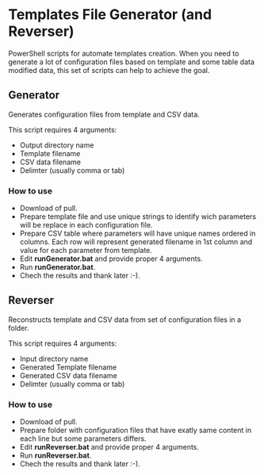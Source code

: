 # Templates File Generator (and Reverser)
PowerShell scripts for automate templates creation.
When you need to generate a lot of configuration files based on template and some table data modified data, this set of scripts can help to achieve the goal.

## Generator
Generates configuration files from template and CSV data.

This script requires 4 arguments:
* Output directory name
* Template filename
* CSV data filename
* Delimter (usually comma or tab)

### How to use
* Download of pull.
* Prepare template file and use unique strings to identify wich parameters will be replace in each configuration file.
* Prepare CSV table where parameters will have unique names ordered in columns. Each row will represent generated filename in 1st column and value for each parameter from template.
* Edit **runGenerator.bat** and provide proper 4 arguments.
* Run **runGenerator.bat**.
* Chech the results and thank later :-). 

## Reverser
Reconstructs template and CSV data from set of configuration files in a folder.

This script requires 4 arguments:
* Input directory name
* Generated Template filename
* Generated CSV data filename
* Delimter (usually comma or tab)

### How to use
* Download of pull.
* Prepare folder with configuration files that have exatly same content in each line but some parameters differs.
* Edit **runReverser.bat** and provide proper 4 arguments.
* Run **runReverser.bat**.
* Chech the results and thank later :-).

